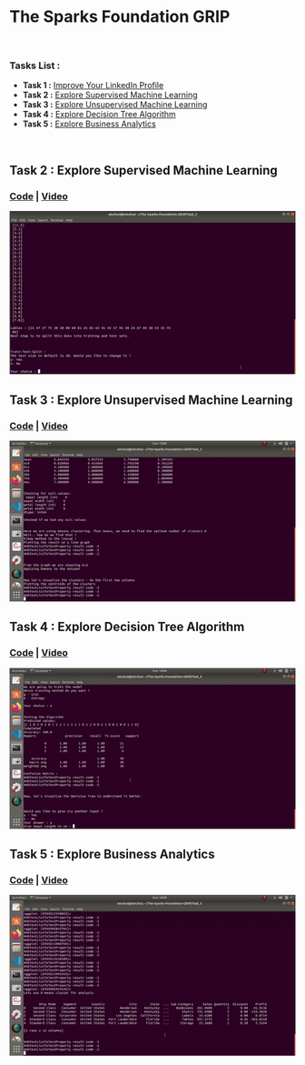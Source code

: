 # The Sparks Foundation GRIP
<br />
  
### Tasks List :
  
- **Task 1 :** <a href="https://www.linkedin.com/in/prify-philip-343b53150/">Improve Your LinkedIn Profile</a>
- **Task 2 :** <a href="https://github.com/Amchuz/The-Sparks-Foundation-GRIP/tree/master/Task_2">Explore Supervised Machine Learning</a> 
- **Task 3 :** <a href="https://github.com/Amchuz/The-Sparks-Foundation-GRIP/tree/master/Task_3">Explore Unsupervised Machine Learning</a>
- **Task 4 :** <a href="https://github.com/Amchuz/The-Sparks-Foundation-GRIP/tree/master/Task_4">Explore Decision Tree Algorithm</a>
- **Task 5 :** <a href="https://github.com/Amchuz/The-Sparks-Foundation-GRIP/tree/master/Task_5">Explore Business Analytics</a>
  
<br />
  
## Task 2 : Explore Supervised Machine Learning
  
### <a href="https://github.com/Amchuz/The-Sparks-Foundation-GRIP/blob/master/Task_2/Supervised.py">Code</a> | <a href="https://youtu.be/mb1_IR7pCA0">Video</a> 
  
<img src="https://github.com/Amchuz/The-Sparks-Foundation-GRIP/blob/master/Task_2/supervised.gif">
<br />
  
## Task 3 : Explore Unsupervised Machine Learning
  
### <a href="https://github.com/Amchuz/The-Sparks-Foundation-GRIP/blob/master/Task_3/unsupervised.py">Code</a> | <a href="https://youtu.be/YEsKAu0Rzng">Video</a> 
  
<img src="https://github.com/Amchuz/The-Sparks-Foundation-GRIP/blob/master/Task_3/unsupervised.gif">
<br />
  
## Task 4 : Explore Decision Tree Algorithm
  
### <a href="https://github.com/Amchuz/The-Sparks-Foundation-GRIP/blob/master/Task_4/DT.py">Code</a> | <a href="https://youtu.be/-GF14HkBOU0">Video</a> 
  
<img src="https://github.com/Amchuz/The-Sparks-Foundation-GRIP/blob/master/Task_4/dt.gif">
<br />
  
## Task 5 : Explore Business Analytics
  
### <a href="https://github.com/Amchuz/The-Sparks-Foundation-GRIP/blob/master/Task_5/BA.py">Code</a> | <a href="https://youtu.be/N4m1hWrj9nE">Video</a> 
  
<img src="https://github.com/Amchuz/The-Sparks-Foundation-GRIP/blob/master/Task_5/BA.gif">
